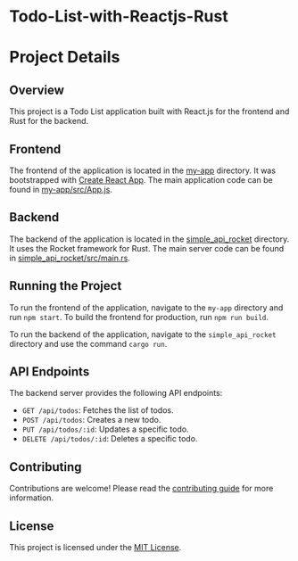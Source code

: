 # Todo-List-with-Reactjs-Rust

# Project Details

## Overview
This project is a Todo List application built with React.js for the frontend and Rust for the backend.

## Frontend
The frontend of the application is located in the [my-app](my-app/) directory. It was bootstrapped with [Create React App](https://github.com/facebook/create-react-app). The main application code can be found in [my-app/src/App.js](my-app/src/App.js).

## Backend
The backend of the application is located in the [simple_api_rocket](simple_api_rocket/) directory. It uses the Rocket framework for Rust. The main server code can be found in [simple_api_rocket/src/main.rs](simple_api_rocket/src/main.rs).

## Running the Project
To run the frontend of the application, navigate to the `my-app` directory and run `npm start`. To build the frontend for production, run `npm run build`.

To run the backend of the application, navigate to the `simple_api_rocket` directory and use the command `cargo run`.

## API Endpoints
The backend server provides the following API endpoints:

- `GET /api/todos`: Fetches the list of todos.
- `POST /api/todos`: Creates a new todo.
- `PUT /api/todos/:id`: Updates a specific todo.
- `DELETE /api/todos/:id`: Deletes a specific todo.

## Contributing
Contributions are welcome! Please read the [contributing guide](CONTRIBUTING.md) for more information.

## License
This project is licensed under the [MIT License](LICENSE.md).